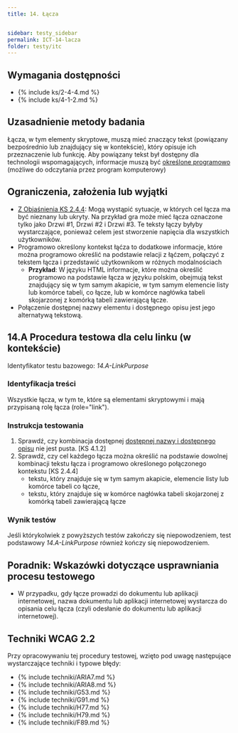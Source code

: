 ```yaml
---
title: 14. Łącza


sidebar: testy_sidebar
permalink: ICT-14-lacza
folder: testy/itc
---
```


## Wymagania dostępności
- {% include ks/2-4-4.md %}
- {% include ks/4-1-2.md %}

## Uzasadnienie metody badania
Łącza, w tym elementy skryptowe, muszą mieć znaczący tekst (powiązany bezpośrednio lub znajdujący się w&nbsp;kontekście), który opisuje ich przeznaczenie lub funkcję. Aby powiązany tekst był dostępny dla technologii wspomagających, informacje muszą być 
<a href="#" data-toggle="tooltip" data-original-title="{{site.data.glossary.okreslony_programowo | strip_html | replace: '*', ''}}">określone programowo</a> (możliwe do odczytania przez program komputerowy)

## Ograniczenia, założenia lub wyjątki
-   [Z Objaśnienia KS 2.4.4](https://wcag.irdpl.pl/understanding/cel-lacza-w-kontekscie.html): Mogą wystąpić sytuacje, w których cel łącza ma być nieznany lub ukryty. Na przykład gra może mieć łącza oznaczone tylko jako Drzwi #1, Drzwi #2 i Drzwi #3. Te teksty łączy byłyby wystarczające, ponieważ celem jest stworzenie napięcia dla wszystkich użytkowników.
-   Programowo określony kontekst łąćza to dodatkowe informacje, które można programowo określić na podstawie relacji z łąćzem, połączyć z tekstem łącza i przedstawić użytkownikom w różnych modalnościach
    - **Przykład**: W języku HTML informacje, które można określić programowo na podstawie łącza w języku polskim, obejmują tekst znajdujący się w tym samym akapicie, w tym samym elemencie listy lub komórce tabeli, co łącze, lub w komórce nagłówka tabeli skojarzonej z komórką tabeli zawierającą łącze.
-   Połączenie dostępnej nazwy elementu i dostępnego opisu jest jego alternatywą tekstową.

## 14.A Procedura testowa dla celu linku (w kontekście)
Identyfikator testu bazowego: _14.A-LinkPurpose_

### Identyfikacja treści
Wszystkie łącza, w tym te, które są elementami skryptowymi i mają przypisaną rolę łącza (role="link").

### Instrukcja testowania

1. Sprawdź, czy kombinacja dostępnej [dostępnej nazwy i dostępnego opisu](https://www.w3.org/TR/html-aam-1.0/#accessible-name-and-description-computation) nie jest pusta. [KS 4.1.2]
2.  Sprawdź, czy cel każdego łącza można określić na podstawie dowolnej kombinacji tekstu łącza i programowo określonego połączonego kontekstu [KS 2.4.4]
    - tekstu, który znajduje się w tym samym akapicie, elemencie listy lub komórce tabeli co łącze,
	- tekstu, który znajduje się w komórce nagłówka tabeli skojarzonej z komórką tabeli zawierającą łącze

### Wynik testów


Jeśli którykolwiek z powyższych testów zakończy się niepowodzeniem, test podstawowy  _14.A-LinkPurpose_ również kończy się niepowodzeniem.

##  Poradnik: Wskazówki dotyczące usprawniania procesu testowego
-   W przypadku, gdy łącze prowadzi do dokumentu lub aplikacji internetowej, nazwa dokumentu lub aplikacji internetowej wystarcza do opisania celu łącza (czyli odesłanie do dokumentu lub aplikacji internetowej).

## Techniki WCAG 2.2
Przy opracowywaniu tej procedury testowej, wzięto pod uwagę następujące wystarczające techniki i typowe błędy:

- {% include techniki/ARIA7.md %}
- {% include techniki/ARIA8.md %}
- {% include techniki/G53.md %}
- {% include techniki/G91.md %}
- {% include techniki/H77.md %}
- {% include techniki/H79.md %}
- {% include techniki/F89.md %}

